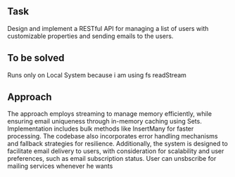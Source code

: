 ## Task
Design and implement a RESTful API for managing a list of users with customizable properties and sending emails to the users.
## To be solved 
Runs only on Local System because i am using fs readStream
## Approach
The approach employs streaming to manage memory efficiently, while ensuring email uniqueness through in-memory caching using Sets.
Implementation includes bulk methods like InsertMany for faster processing. The codebase also incorporates error handling mechanisms and fallback strategies for resilience. Additionally, the system is designed to facilitate email delivery to users, with consideration for scalability and user preferences, such as email subscription status.
User can unsbscribe for mailing services whenever he wants
